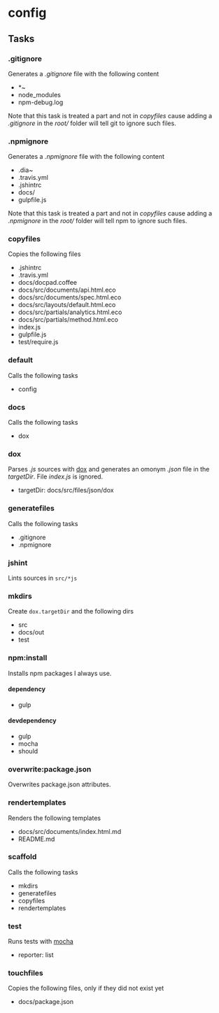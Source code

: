 
# config

## Tasks

### .gitignore

Generates a *.gitignore* file with the following content

  * *~
  * node_modules
  * npm-debug.log

Note that this task is treated a part and not in *copyfiles* cause adding a 
*.gitignore* in the *root/* folder will tell git to ignore such files.

### .npmignore

Generates a *.npmignore* file with the following content

  * .dia~
  * .travis.yml
  * .jshintrc
  * docs/
  * gulpfile.js

Note that this task is treated a part and not in *copyfiles* cause adding a 
*.npmignore* in the *root/* folder will tell npm to ignore such files.

### copyfiles

Copies the following files

  * .jshintrc
  * .travis.yml
  * docs/docpad.coffee
  * docs/src/documents/api.html.eco
  * docs/src/documents/spec.html.eco
  * docs/src/layouts/default.html.eco
  * docs/src/partials/analytics.html.eco
  * docs/src/partials/method.html.eco
  * index.js
  * gulpfile.js
  * test/require.js

### default

Calls the following tasks

  * config

### docs

Calls the following tasks

  * dox

### dox

Parses *.js* sources with [dox](https://github.com/visionmedia/dox) and generates
an omonym *.json* file in the *targetDir*. File *index.js* is ignored.

  * targetDir: docs/src/files/json/dox

### generatefiles

Calls the following tasks

  * .gitignore
  * .npmignore

### jshint

Lints sources in `src/*js`

### mkdirs

Create `dox.targetDir` and the following dirs

  * src
  * docs/out
  * test

### npm:install

Installs npm packages I always use.

#### dependency

  * gulp

#### devdependency

  * gulp
  * mocha
  * should

### overwrite:package.json

Overwrites package.json attributes.

### rendertemplates

Renders the following templates

  * docs/src/documents/index.html.md
  * README.md

### scaffold

Calls the following tasks

  * mkdirs
  * generatefiles
  * copyfiles
  * rendertemplates

### test

Runs tests with [mocha](http://visionmedia.github.io/mocha/)

  * reporter: list

### touchfiles

Copies the following files, only if they did not exist yet

  * docs/package.json

